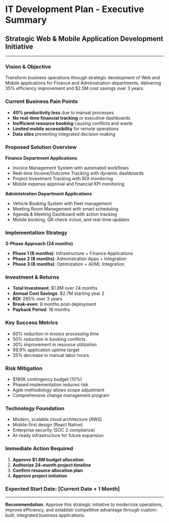 # IT Development Plan - Executive Summary

## Strategic Web & Mobile Application Development Initiative

---

### **Vision & Objective**
Transform business operations through strategic development of Web and Mobile applications for Finance and Administration departments, delivering 35% efficiency improvement and $2.5M cost savings over 3 years.

### **Current Business Pain Points**
- **40% productivity loss** due to manual processes
- **No real-time financial tracking** or executive dashboards
- **Inefficient resource booking** causing conflicts and waste
- **Limited mobile accessibility** for remote operations
- **Data silos** preventing integrated decision-making

### **Proposed Solution Overview**

**Finance Department Applications**
- Invoice Management System with automated workflows
- Real-time Income/Outcome Tracking with dynamic dashboards
- Project Investment Tracking with ROI monitoring
- Mobile expense approval and financial KPI monitoring

**Administration Department Applications**
- Vehicle Booking System with fleet management
- Meeting Room Management with smart scheduling
- Agenda & Meeting Dashboard with action tracking
- Mobile booking, QR check-in/out, and real-time updates

### **Implementation Strategy**
**3-Phase Approach (24 months)**
- **Phase 1 (8 months)**: Infrastructure + Finance Applications
- **Phase 2 (8 months)**: Administration Apps + Integration
- **Phase 3 (8 months)**: Optimization + AI/ML Integration

### **Investment & Returns**
- **Total Investment**: $1.8M over 24 months
- **Annual Cost Savings**: $2.7M starting year 2
- **ROI**: 285% over 3 years
- **Break-even**: 8 months post-deployment
- **Payback Period**: 18 months

### **Key Success Metrics**
- 60% reduction in invoice processing time
- 50% reduction in booking conflicts
- 30% improvement in resource utilization
- 99.9% application uptime target
- 35% decrease in manual labor hours

### **Risk Mitigation**
- $180K contingency budget (10%)
- Phased implementation reduces risk
- Agile methodology allows scope adjustment
- Comprehensive change management program

### **Technology Foundation**
- Modern, scalable cloud architecture (AWS)
- Mobile-first design (React Native)
- Enterprise security (SOC 2 compliance)
- AI-ready infrastructure for future expansion

### **Immediate Action Required**
1. **Approve $1.8M budget allocation**
2. **Authorize 24-month project timeline**
3. **Confirm resource allocation plan**
4. **Approve project initiation**

### **Expected Start Date**: [Current Date + 1 Month]

---

**Recommendation**: Approve this strategic initiative to modernize operations, improve efficiency, and establish competitive advantage through custom-built, integrated business applications.